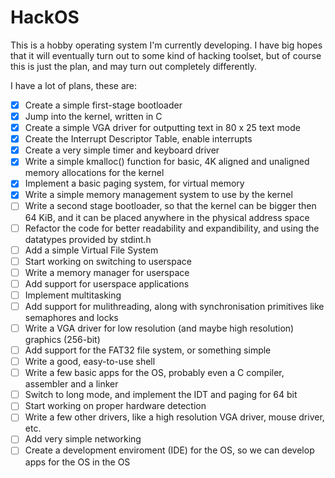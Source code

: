 # HackOS
This is a hobby operating system I'm currently developing. I have big hopes that it will eventually turn out to some kind of hacking toolset, but of course this is just the plan, and may turn out completely differently.

I have a lot of plans, these are:
 - [x] Create a simple first-stage bootloader
 - [x] Jump into the kernel, written in C
 - [x] Create a simple VGA driver for outputting text in 80 x 25 text mode
 - [x] Create the Interrupt Descriptor Table, enable interrupts
 - [x] Create a very simple timer and keyboard driver
 - [x] Write a simple kmalloc() function for basic, 4K aligned and unaligned memory allocations for the kernel
 - [x] Implement a basic paging system, for virtual memory
 - [x] Write a simple memory management system to use by the kernel
 - [ ] Write a second stage bootloader, so that the kernel can be bigger then 64 KiB, and it can be placed anywhere in the physical address space
 - [ ] Refactor the code for better readability and expandibility, and using the datatypes provided by stdint.h
 - [ ] Add a simple Virtual File System
 - [ ] Start working on switching to userspace
 - [ ] Write a memory manager for userspace
 - [ ] Add support for userspace applications
 - [ ] Implement multitasking
 - [ ] Add support for mulithreading, along with synchronisation primitives like semaphores and locks
 - [ ] Write a VGA driver for low resolution (and maybe high resolution) graphics (256-bit)
 - [ ] Add support for the FAT32 file system, or something simple
 - [ ] Write a good, easy-to-use shell
 - [ ] Write a few basic apps for the OS, probably even a C compiler, assembler and a linker
 - [ ] Switch to long mode, and implement the IDT and paging for 64 bit
 - [ ] Start working on proper hardware detection
 - [ ] Write a few other drivers, like a high resolution VGA driver, mouse driver, etc.
 - [ ] Add very simple networking
 - [ ] Create a development enviroment (IDE) for the OS, so we can develop apps for the OS in the OS
